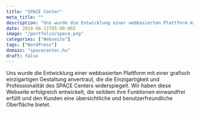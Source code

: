 ```yaml
---
title: "SPACE Center"
meta_title: ""
description: "Uns wurde die Entwicklung einer webbasierten Plattform mit einer grafisch einzigartigen Gestaltung anvertraut"
date: 2020-08-11T05:00:00Z
image: "/portfolio/space.png"
categories: ["Webseite"]
tags: ["WordPress"]
domain: "spacecenter.hu"
draft: false
---
```


Uns wurde die Entwicklung einer webbasierten Plattform mit einer grafisch einzigartigen Gestaltung anvertraut, die die Einzigartigkeit und Professionalität des SPACE Centers widerspiegelt. Wir haben diese Webseite erfolgreich entwickelt, die seitdem ihre Funktionen einwandfrei erfüllt und den Kunden eine übersichtliche und benutzerfreundliche Oberfläche bietet.
